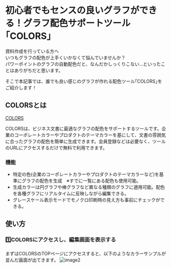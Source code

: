 # 初心者でもセンスの良いグラフができる！グラフ配色サポートツール｢COLORS｣
資料作成を行っている方へ  
いつもグラフの配色が上手くいかなくて悩んでいませんか？  
パワーポイントのグラフの自動配色だと、なんだかしっくりこない…といったことはありがちだと思います。
  
そこで本記事では、誰でも良い感じのグラフが作れる配色ツール｢COLORS｣をご紹介します！

## COLORSとは
[COLORS](https://colors.design4u.jp/)

COLORSは、ビジネス文書に最適なグラフの配色をサポートするツールです。企業のコーポレートカラーやプロダクトのテーマカラーを基にして、文書の雰囲気に合ったグラフの配色を簡単に生成できます。会員登録などは必要なく、ツールのURLにアクセスするだけで無料で利用できます。

### 機能
- 特定の色(企業のコーポレートカラーやプロダクトのテーマカラーなど)を基準にグラフの配色を生成　※すでに一覧にある配色も使用可能。
- 生成カラーは円グラフや棒グラフなど異なる種類のグラフに適用可能。配色を各種グラフにリアルタイムに反映しながら編集できる。
- グレースケール表示モードでモノクロ印刷時の見え方も事前にチェックができる。

## 使い方
### 1️⃣COLORSにアクセスし、編集画面を表示する
まずはCOLORSのTOPページにアクセスすると、以下のようなカラーサンプルが並んだ画面が出てきます。
![image2](https://github.com/user-attachments/assets/9c6e3845-a2e3-4f9b-9e61-a5e180811cf7)
